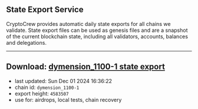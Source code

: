 ## State Export Service
CryptoCrew provides automatic daily state exports for all chains we validate. State export files can be used as genesis files and are a snapshot of the current blockchain state, including all validators, accounts, balances and delegations.

---
**Download: [dymension_1100-1 state export](https://dl-eu2.ccvalidators.com/SERVICE/dymension/dymension_1100-1_export_4583507.json)**
---

- last updated: Sun Dec 01 2024 16:36:22
- chain id: `dymension_1100-1`
- export height: `4583507`
- use for: airdrops, local tests, chain recovery
